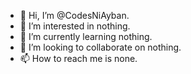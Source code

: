- 👋 Hi, I’m @CodesNiAyban.
- 👀 I’m interested in nothing.
- 🌱 I’m currently learning nothing.
- 💞️ I’m looking to collaborate on nothing.
- 📫 How to reach me is none.

<!---
CodesNiAyban/CodesNiAyban is a ✨ special ✨ repository because its `README.md` (this file) appears on your GitHub profile.
You can click the Preview link to take a look at your changes.
--->
